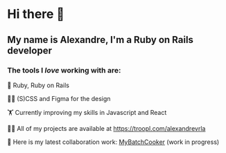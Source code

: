 # Hi there 👋

## My name is Alexandre, I'm a Ruby on Rails developer

### The tools I *love* working with are:

 💎 Ruby, Ruby on Rails

 👨‍🎨 (S)CSS and Figma for the design

 🏋️ Currently improving my skills in Javascript and React

 👨‍💻 All of my projects are available at https://troopl.com/alexandrevrla



 🔭 Here is my latest collaboration work: [MyBatchCooker](http://www.mybatchcooker.com/)
   (work in progress)

